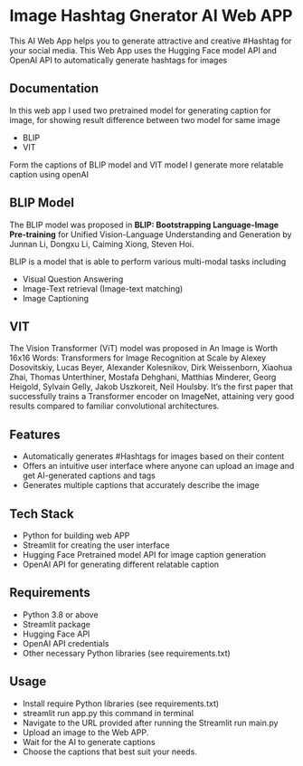 
# Image Hashtag Gnerator AI Web APP

This AI Web App helps you to generate attractive and creative #Hashtag for your social media. This Web App uses the Hugging Face model API and OpenAI API to automatically generate hashtags for images


## Documentation

In this web app I used two pretrained model for generating caption for image, for showing result difference between two model for same image
* BLIP
* VIT

Form the captions of BLIP model and VIT model I generate more relatable caption using openAI
## BLIP Model
The BLIP model was proposed in **BLIP: Bootstrapping Language-Image Pre-training** for Unified Vision-Language Understanding and Generation by Junnan Li, Dongxu Li, Caiming Xiong, Steven Hoi.

BLIP is a model that is able to perform various multi-modal tasks including

* Visual Question Answering
* Image-Text retrieval (Image-text matching)
* Image Captioning

## VIT

The Vision Transformer (ViT) model was proposed in An Image is Worth 16x16 Words: Transformers for Image Recognition at Scale by Alexey Dosovitskiy, Lucas Beyer, Alexander Kolesnikov, Dirk Weissenborn, Xiaohua Zhai, Thomas Unterthiner, Mostafa Dehghani, Matthias Minderer, Georg Heigold, Sylvain Gelly, Jakob Uszkoreit, Neil Houlsby. It’s the first paper that successfully trains a Transformer encoder on ImageNet, attaining very good results compared to familiar convolutional architectures.
## Features

* Automatically generates #Hashtags for images based on their content
* Offers an intuitive user interface where anyone can upload an image and get AI-generated captions and tags
* Generates multiple captions that accurately describe the image
## Tech Stack

* Python for building web APP
* Streamlit for creating the user interface
* Hugging Face Pretrained model API for image caption generation
* OpenAI API for generating different relatable caption



## Requirements

* Python 3.8 or above
* Streamlit package
* Hugging Face API 
* OpenAI API credentials
* Other necessary Python libraries (see requirements.txt)
## Usage
* Install require Python libraries (see requirements.txt)
* streamlit run app.py this command in terminal
* Navigate to the URL provided after running the Streamlit run main.py
* Upload an image to the Web APP.
* Wait for the AI to generate captions
* Choose the captions that best suit your needs.

